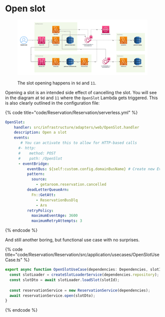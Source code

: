 # Open slot

<figure><img src="../../../.gitbook/assets/Get-A-Room Solution 5.png" alt=""><figcaption><p>The slot opening happens in <code>9d</code> and <code>11</code>.</p></figcaption></figure>

Opening a slot is an intended side effect of cancelling the slot. You will see in the diagram at `9d` and `11` where the `OpenSlot` Lambda gets triggered. This is also clearly outlined in the configuration file:

{% code title="code/Reservation/Reservation/serverless.yml" %}
```yaml
OpenSlot:
    handler: src/infrastructure/adapters/web/OpenSlot.handler
    description: Open a slot
    events:
       # You can activate this to allow for HTTP-based calls
      #- http:
      #    method: POST
      #    path: /OpenSlot
      - eventBridge:
          eventBus: ${self:custom.config.domainBusName} # Create new EventBridge bus
          pattern:
            source:
              - getaroom.reservation.cancelled
          deadLetterQueueArn:
            Fn::GetAtt:
              - ReservationBusDlq
              - Arn
          retryPolicy:
            maximumEventAge: 3600
            maximumRetryAttempts: 3
```
{% endcode %}

And still another boring, but functional use case with no surprises.

{% code title="code/Reservation/Reservation/src/application/usecases/OpenSlotUseCase.ts" %}
```typescript
export async function OpenSlotUseCase(dependencies: Dependencies, slotId: SlotId) {
  const slotLoader = createSlotLoaderService(dependencies.repository);
  const slotDto = await slotLoader.loadSlot(slotId);

  const reservationService = new ReservationService(dependencies);
  await reservationService.open(slotDto);
}
```
{% endcode %}

